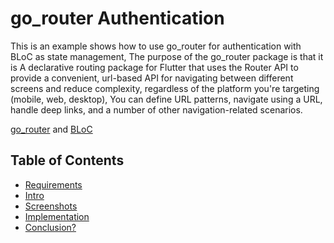 # go_router Authentication

This is an example shows how to use go_router for authentication with BLoC as state management, The purpose of the go_router package is that it is A declarative routing package for Flutter that uses the Router API to provide a convenient, url-based API for navigating between different screens and reduce complexity, regardless of the platform you're targeting (mobile, web, desktop), You can define URL patterns, navigate using a URL, handle deep links, and a number of other navigation-related scenarios.

[go_router](https://pub.dev/packages/go_router) and [BLoC](https://pub.dev/packages/flutter_bloc)


## Table of Contents
- [Requirements](#requirements)
- [Intro](#intro)
- [Screenshots](#screenshots)
- [Implementation](#implementation)
- [Conclusion?](#conclusion)
